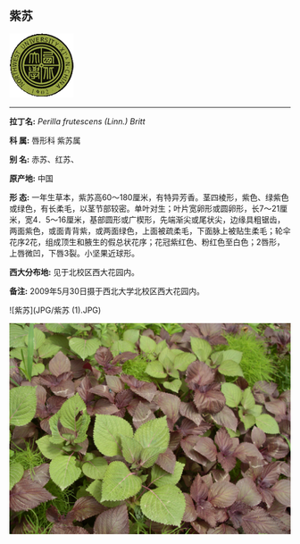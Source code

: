 ## 紫苏

![西北大学校园网络植物志](JPG/nwu.gif)

---

**拉丁名:**  _Perilla frutescens (Linn.) Britt_

**科 属:** 唇形科 紫苏属

**别 名:** 赤苏、红苏、

**原产地:** 中国

**形  态:** 一年生草本，紫苏高60～180厘米，有特异芳香。茎四棱形，紫色、绿紫色或绿色，有长柔毛，以茎节部较密。单叶对生；叶片宽卵形或圆卵形，长7～21厘米，宽4．5～16厘米，基部圆形或广楔形，先端渐尖或尾状尖，边缘具粗锯齿，两面紫色，或面青背紫，或两面绿色，上面被疏柔毛，下面脉上被贴生柔毛；轮伞花序2花，组成顶生和腋生的假总状花序；花冠紫红色、粉红色至白色；2唇形，上唇微凹，下唇3裂。小坚果近球形。

**西大分布地:** 见于北校区西大花园内。

**备注:** 2009年5月30日摄于西北大学北校区西大花园内。

![紫苏](JPG/紫苏 (1).JPG) 

![紫苏](JPG/紫苏.JPG) 


